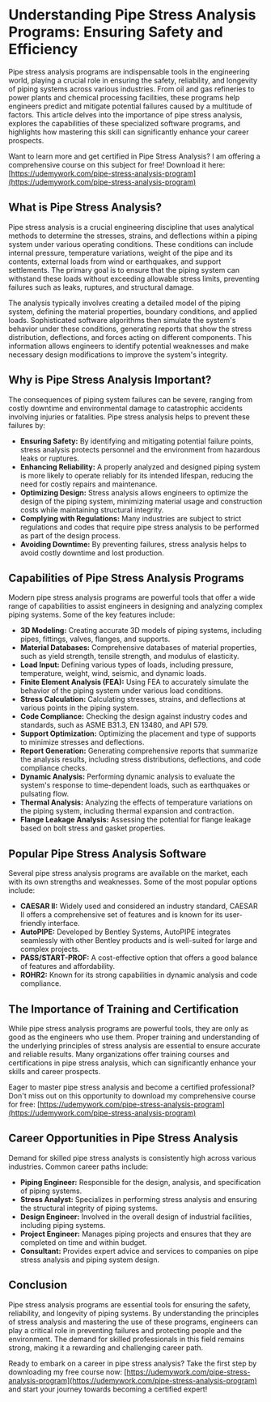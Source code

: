 # Understanding Pipe Stress Analysis Programs: Ensuring Safety and Efficiency

Pipe stress analysis programs are indispensable tools in the engineering world, playing a crucial role in ensuring the safety, reliability, and longevity of piping systems across various industries. From oil and gas refineries to power plants and chemical processing facilities, these programs help engineers predict and mitigate potential failures caused by a multitude of factors. This article delves into the importance of pipe stress analysis, explores the capabilities of these specialized software programs, and highlights how mastering this skill can significantly enhance your career prospects.

Want to learn more and get certified in Pipe Stress Analysis? I am offering a comprehensive course on this subject for free! Download it here: [https://udemywork.com/pipe-stress-analysis-program](https://udemywork.com/pipe-stress-analysis-program)

## What is Pipe Stress Analysis?

Pipe stress analysis is a crucial engineering discipline that uses analytical methods to determine the stresses, strains, and deflections within a piping system under various operating conditions. These conditions can include internal pressure, temperature variations, weight of the pipe and its contents, external loads from wind or earthquakes, and support settlements. The primary goal is to ensure that the piping system can withstand these loads without exceeding allowable stress limits, preventing failures such as leaks, ruptures, and structural damage.

The analysis typically involves creating a detailed model of the piping system, defining the material properties, boundary conditions, and applied loads. Sophisticated software algorithms then simulate the system's behavior under these conditions, generating reports that show the stress distribution, deflections, and forces acting on different components. This information allows engineers to identify potential weaknesses and make necessary design modifications to improve the system's integrity.

## Why is Pipe Stress Analysis Important?

The consequences of piping system failures can be severe, ranging from costly downtime and environmental damage to catastrophic accidents involving injuries or fatalities. Pipe stress analysis helps to prevent these failures by:

*   **Ensuring Safety:** By identifying and mitigating potential failure points, stress analysis protects personnel and the environment from hazardous leaks or ruptures.
*   **Enhancing Reliability:** A properly analyzed and designed piping system is more likely to operate reliably for its intended lifespan, reducing the need for costly repairs and maintenance.
*   **Optimizing Design:** Stress analysis allows engineers to optimize the design of the piping system, minimizing material usage and construction costs while maintaining structural integrity.
*   **Complying with Regulations:** Many industries are subject to strict regulations and codes that require pipe stress analysis to be performed as part of the design process.
*   **Avoiding Downtime:** By preventing failures, stress analysis helps to avoid costly downtime and lost production.

## Capabilities of Pipe Stress Analysis Programs

Modern pipe stress analysis programs are powerful tools that offer a wide range of capabilities to assist engineers in designing and analyzing complex piping systems. Some of the key features include:

*   **3D Modeling:** Creating accurate 3D models of piping systems, including pipes, fittings, valves, flanges, and supports.
*   **Material Databases:** Comprehensive databases of material properties, such as yield strength, tensile strength, and modulus of elasticity.
*   **Load Input:** Defining various types of loads, including pressure, temperature, weight, wind, seismic, and dynamic loads.
*   **Finite Element Analysis (FEA):** Using FEA to accurately simulate the behavior of the piping system under various load conditions.
*   **Stress Calculation:** Calculating stresses, strains, and deflections at various points in the piping system.
*   **Code Compliance:** Checking the design against industry codes and standards, such as ASME B31.3, EN 13480, and API 579.
*   **Support Optimization:** Optimizing the placement and type of supports to minimize stresses and deflections.
*   **Report Generation:** Generating comprehensive reports that summarize the analysis results, including stress distributions, deflections, and code compliance checks.
*   **Dynamic Analysis:** Performing dynamic analysis to evaluate the system's response to time-dependent loads, such as earthquakes or pulsating flow.
*   **Thermal Analysis:** Analyzing the effects of temperature variations on the piping system, including thermal expansion and contraction.
*   **Flange Leakage Analysis:** Assessing the potential for flange leakage based on bolt stress and gasket properties.

## Popular Pipe Stress Analysis Software

Several pipe stress analysis programs are available on the market, each with its own strengths and weaknesses. Some of the most popular options include:

*   **CAESAR II:** Widely used and considered an industry standard, CAESAR II offers a comprehensive set of features and is known for its user-friendly interface.
*   **AutoPIPE:** Developed by Bentley Systems, AutoPIPE integrates seamlessly with other Bentley products and is well-suited for large and complex projects.
*   **PASS/START-PROF:** A cost-effective option that offers a good balance of features and affordability.
*   **ROHR2:** Known for its strong capabilities in dynamic analysis and code compliance.

## The Importance of Training and Certification

While pipe stress analysis programs are powerful tools, they are only as good as the engineers who use them. Proper training and understanding of the underlying principles of stress analysis are essential to ensure accurate and reliable results. Many organizations offer training courses and certifications in pipe stress analysis, which can significantly enhance your skills and career prospects.

Eager to master pipe stress analysis and become a certified professional? Don't miss out on this opportunity to download my comprehensive course for free: [https://udemywork.com/pipe-stress-analysis-program](https://udemywork.com/pipe-stress-analysis-program)

## Career Opportunities in Pipe Stress Analysis

Demand for skilled pipe stress analysts is consistently high across various industries.  Common career paths include:

*   **Piping Engineer:** Responsible for the design, analysis, and specification of piping systems.
*   **Stress Analyst:** Specializes in performing stress analysis and ensuring the structural integrity of piping systems.
*   **Design Engineer:** Involved in the overall design of industrial facilities, including piping systems.
*   **Project Engineer:** Manages piping projects and ensures that they are completed on time and within budget.
*   **Consultant:** Provides expert advice and services to companies on pipe stress analysis and piping system design.

## Conclusion

Pipe stress analysis programs are essential tools for ensuring the safety, reliability, and longevity of piping systems. By understanding the principles of stress analysis and mastering the use of these programs, engineers can play a critical role in preventing failures and protecting people and the environment.  The demand for skilled professionals in this field remains strong, making it a rewarding and challenging career path.

Ready to embark on a career in pipe stress analysis? Take the first step by downloading my free course now: [https://udemywork.com/pipe-stress-analysis-program](https://udemywork.com/pipe-stress-analysis-program) and start your journey towards becoming a certified expert!
